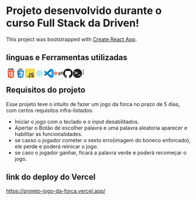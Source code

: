 # Projeto desenvolvido durante o curso Full Stack da Driven!

This project was bootstrapped with [Create React App](https://github.com/facebook/create-react-app).

## linguas e Ferramentas utilizadas
<img align="left" alt="HTML5" width="26px" src="https://raw.githubusercontent.com/github/explore/80688e429a7d4ef2fca1e82350fe8e3517d3494d/topics/html/html.png" />
<img align="left" alt="CSS3" width="26px" src="https://raw.githubusercontent.com/github/explore/80688e429a7d4ef2fca1e82350fe8e3517d3494d/topics/css/css.png" />
<img align="left" alt="JavaScript" width="26px" src="https://raw.githubusercontent.com/github/explore/80688e429a7d4ef2fca1e82350fe8e3517d3494d/topics/javascript/javascript.png" />
<img align="left" alt="React" width="26px" src="https://raw.githubusercontent.com/github/explore/80688e429a7d4ef2fca1e82350fe8e3517d3494d/topics/react/react.png" />
<img align="left" alt="Visual Studio Code" width="26px" src="https://raw.githubusercontent.com/github/explore/80688e429a7d4ef2fca1e82350fe8e3517d3494d/topics/visual-studio-code/visual-studio-code.png" />
<img align="left" alt="Git" width="26px" src="https://raw.githubusercontent.com/github/explore/80688e429a7d4ef2fca1e82350fe8e3517d3494d/topics/git/git.png" />]
<img align="left" alt="GitHub" width="26px" src="https://raw.githubusercontent.com/github/explore/78df643247d429f6cc873026c0622819ad797942/topics/github/github.png" />
<img align="left" alt="Terminal" width="26px" src="https://raw.githubusercontent.com/github/explore/80688e429a7d4ef2fca1e82350fe8e3517d3494d/topics/terminal/terminal.png" />

## Requisitos do projeto

Esse projeto teve o intuito de fazer um jogo da forca no prazo de 5 dias, com certos requisitos infra-listados:
- Iniciar o jogo com o teclado e o input desabilitados.
- Apertar o Botão de escolher palavra e uma palavra aleatoria aparecer e habilitar as funcionalidades.
- se casso o jogador cometer o sexto erro(imagem do boneco enforcado), ele perde e poderá reinicar o jogo.
- se caso o jogador ganhar, ficará a palavra verde e poderá recomeçar o jogo.

## link do deploy do Vercel
https://projeto-jogo-da-forca.vercel.app/
